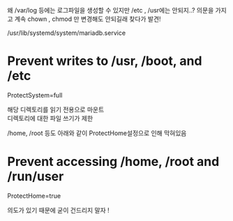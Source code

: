왜 /var/log 등에는 로그파일을 생성할 수 있지만 /etc , /usr에는 안되지..? 의문을 가지고 계속 chown , chmod 만 변경해도 안되길래 찾다가 발견!

/usr/lib/systemd/system/mariadb.service  

# Prevent writes to /usr, /boot, and /etc  
ProtectSystem=full  


해당 디렉토리를 읽기 전용으로 마운트  
디렉토리에 대한 파일 쓰기가 제한  


/home, /root 등도 아래와 같이 ProtectHome설정으로 인해 막혀있음

# Prevent accessing /home, /root and /run/user  
ProtectHome=true  

의도가 있기 때문에 굳이 건드리지 말자 !
